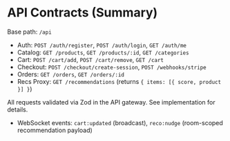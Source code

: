 # API Contracts (Summary)

Base path: `/api`

- Auth: `POST /auth/register`, `POST /auth/login`, `GET /auth/me`
- Catalog: `GET /products`, `GET /products/:id`, `GET /categories`
- Cart: `POST /cart/add`, `POST /cart/remove`, `GET /cart`
- Checkout: `POST /checkout/create-session`, `POST /webhooks/stripe`
- Orders: `GET /orders`, `GET /orders/:id`
- Recs Proxy: `GET /recommendations` (returns `{ items: [{ score, product }] }`)

All requests validated via Zod in the API gateway. See implementation for details.

- WebSocket events: `cart:updated` (broadcast), `reco:nudge` (room-scoped recommendation payload)
